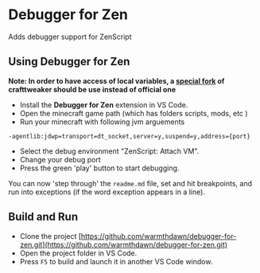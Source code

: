 # Debugger for Zen

Adds debugger support for ZenScript

## Using Debugger for Zen

**Note: In order to have access of local variables, a [special fork](https://github.com/warmthdawn/CraftTweaker) of crafttweaker should be use instead of official one**


* Install the **Debugger for Zen** extension in VS Code.
* Open the minecraft game path (which has folders scripts, mods, etc )
* Run your minecraft with following jvm arguements
```
-agentlib:jdwp=transport=dt_socket,server=y,suspend=y,address={port}
```
* Select the debug environment "ZenScript: Attach VM".
* Change your debug port
* Press the green 'play' button to start debugging.

You can now 'step through' the `readme.md` file, set and hit breakpoints, and run into exceptions (if the word exception appears in a line).


## Build and Run

* Clone the project [https://github.com/warmthdawn/debugger-for-zen.git](https://github.com/warmthdawn/debugger-for-zen.git)
* Open the project folder in VS Code.
* Press `F5` to build and launch it in another VS Code window.
